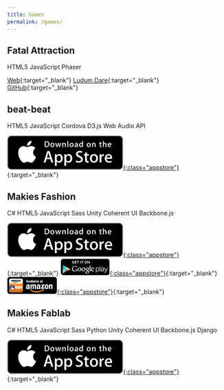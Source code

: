 ```yaml
---
title: Games
permalink: /games/
---
```

## Fatal Attraction

<span class="tag tag--lang">HTML5</span> <span class="tag tag--lang">JavaScript</span>
<span class="tag tag--framework">Phaser</span>

[Web](/fatal-attraction/){:target="_blank"}
[Ludum Dare](http://ludumdare.com/compo/ludum-dare-32/?action=preview&uid=34508){:target="_blank"}
[GitHub](https://github.com/erbridge/fatal-attraction){:target="_blank"}


## beat-beat

<span class="tag tag--lang">HTML5</span> <span class="tag tag--lang">JavaScript</span>
<span class="tag tag--framework">Cordova</span> <span class="tag tag--framework">D3.js</span> <span class="tag tag--framework">Web Audio API</span>

[![App Store](/images/apple-appstore.svg){:class="appstore"}](https://itunes.apple.com/gb/app/beat-beat/id976093898){:target="_blank"}


## Makies Fashion

<span class="tag tag--lang">C#</span> <span class="tag tag--lang">HTML5</span> <span class="tag tag--lang">JavaScript</span> <span class="tag tag--lang">Sass</span>
<span class="tag tag--framework">Unity</span> <span class="tag tag--framework">Coherent UI</span> <span class="tag tag--framework">Backbone.js</span>

[![App Store](/images/apple-appstore.svg){:class="appstore"}](https://itunes.apple.com/gb/app/makies-fashion/id904237606){:target="_blank"} [![Google Play](/images/google-play.png){:class="appstore"}](https://play.google.com/store/apps/details?id=com.makielab.DressUp){:target="_blank"} [![Amazon Apps Store](/images/amazon-apps-store.png){:class="appstore"}](http://www.amazon.com/gp/product/B00O2B7T2A/ref=mas_pm_makies_fashion){:target="_blank"}


## Makies Fablab

<span class="tag tag--lang">C#</span> <span class="tag tag--lang">HTML5</span> <span class="tag tag--lang">JavaScript</span> <span class="tag tag--lang">Sass</span> <span class="tag tag--lang">Python</span>
<span class="tag tag--framework">Unity</span> <span class="tag tag--framework">Coherent UI</span> <span class="tag tag--framework">Backbone.js</span> <span class="tag tag--framework">Django</span>

[![App Store](/images/apple-appstore.svg){:class="appstore"}](https://itunes.apple.com/gb/app/makies-fablab-design-create/id806174619){:target="_blank"}
